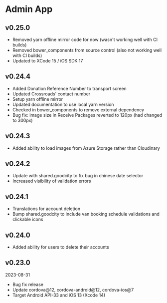 # Admin App

## v0.25.0

- Removed yarn offline mirror code for now (wasn't working well with CI builds)
- Removed bower_components from source control (also not working well with CI builds)
- Updated to XCode 15 / iOS SDK 17

## v0.24.4

- Added Donation Reference Number to transport screen
- Updated Crossroads' contact number
- Setup yarn offline mirror
- Updated documentation to use local yarn version
- Checked in bower_components to remove external dependency
- Bug fix: image size in Receive Packages reverted to 120px (had changed to 300px)

## v0.24.3

- Added ability to load images from Azure Storage rather than Cloudinary

## v0.24.2

- Update with shared.goodcity to fix bug in chinese date selector
- Increased visibility of validation errors

## v0.24.1

- Translations for account deletion
- Bump shared.goodcity to include van booking schedule validations and clickable icons

## v0.24.0

- Added ability for users to delete their accounts

## v0.23.0

2023-08-31

- Bug fix release
- Update cordova@12, cordova-android@12, cordova-ios@7
- Target Android API-33 and iOS 13 (Xcode 14)
